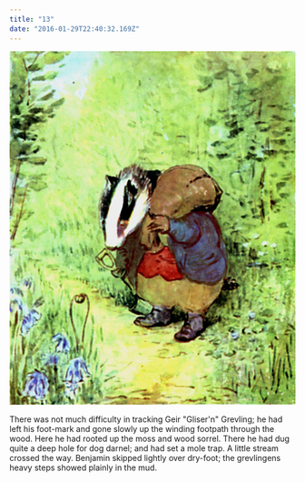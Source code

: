 ```yaml
---
title: "13"
date: "2016-01-29T22:40:32.169Z"
---
```


![Geir Gliser'n Grevling & Herr Havre Rev](./image013.jpg)


There was not much difficulty in tracking Geir "Gliser'n" Grevling; he had left his foot-mark and gone slowly up the winding footpath through the wood. Here he had rooted up the moss and wood sorrel. There he had dug quite a deep hole for dog darnel; and had set a mole trap. A little stream crossed the way. Benjamin skipped lightly over dry-foot; the grevlingens heavy steps showed plainly in the mud.

